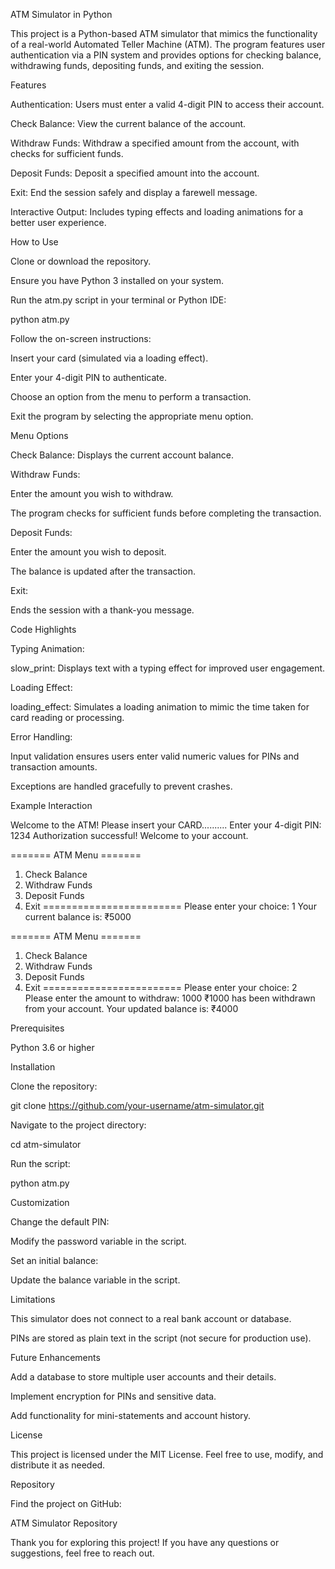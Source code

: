 ATM Simulator in Python

This project is a Python-based ATM simulator that mimics the functionality of a real-world Automated Teller Machine (ATM). The program features user authentication via a PIN system and provides options for checking balance, withdrawing funds, depositing funds, and exiting the session.

Features

Authentication: Users must enter a valid 4-digit PIN to access their account.

Check Balance: View the current balance of the account.

Withdraw Funds: Withdraw a specified amount from the account, with checks for sufficient funds.

Deposit Funds: Deposit a specified amount into the account.

Exit: End the session safely and display a farewell message.

Interactive Output: Includes typing effects and loading animations for a better user experience.

How to Use

Clone or download the repository.

Ensure you have Python 3 installed on your system.

Run the atm.py script in your terminal or Python IDE:

python atm.py

Follow the on-screen instructions:

Insert your card (simulated via a loading effect).

Enter your 4-digit PIN to authenticate.

Choose an option from the menu to perform a transaction.

Exit the program by selecting the appropriate menu option.

Menu Options

Check Balance: Displays the current account balance.

Withdraw Funds:

Enter the amount you wish to withdraw.

The program checks for sufficient funds before completing the transaction.

Deposit Funds:

Enter the amount you wish to deposit.

The balance is updated after the transaction.

Exit:

Ends the session with a thank-you message.

Code Highlights

Typing Animation:

slow_print: Displays text with a typing effect for improved user engagement.

Loading Effect:

loading_effect: Simulates a loading animation to mimic the time taken for card reading or processing.

Error Handling:

Input validation ensures users enter valid numeric values for PINs and transaction amounts.

Exceptions are handled gracefully to prevent crashes.

Example Interaction

Welcome to the ATM!
Please insert your CARD..........
Enter your 4-digit PIN: 1234
Authorization successful! Welcome to your account.

======= ATM Menu =======
1. Check Balance
2. Withdraw Funds
3. Deposit Funds
4. Exit
========================
Please enter your choice: 1
Your current balance is: ₹5000

======= ATM Menu =======
1. Check Balance
2. Withdraw Funds
3. Deposit Funds
4. Exit
========================
Please enter your choice: 2
Please enter the amount to withdraw: 1000
₹1000 has been withdrawn from your account.
Your updated balance is: ₹4000

Prerequisites

Python 3.6 or higher

Installation

Clone the repository:

git clone https://github.com/your-username/atm-simulator.git

Navigate to the project directory:

cd atm-simulator

Run the script:

python atm.py

Customization

Change the default PIN:

Modify the password variable in the script.

Set an initial balance:

Update the balance variable in the script.

Limitations

This simulator does not connect to a real bank account or database.

PINs are stored as plain text in the script (not secure for production use).

Future Enhancements

Add a database to store multiple user accounts and their details.

Implement encryption for PINs and sensitive data.

Add functionality for mini-statements and account history.

License

This project is licensed under the MIT License. Feel free to use, modify, and distribute it as needed.

Repository

Find the project on GitHub:

ATM Simulator Repository

Thank you for exploring this project! If you have any questions or suggestions, feel free to reach out.


